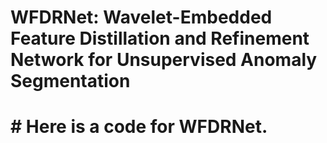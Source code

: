 # WFDRNet: Wavelet-Embedded Feature Distillation and Refinement Network for Unsupervised Anomaly Segmentation
# # Here is a code for WFDRNet.
